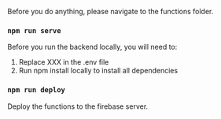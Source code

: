 Before you do anything, please navigate to the functions folder.

### `npm run serve`

Before you run the backend locally, you will need to:

1. Replace XXX in the .env file
2. Run npm install locally to install all dependencies

### `npm run deploy`

Deploy the functions to the firebase server.